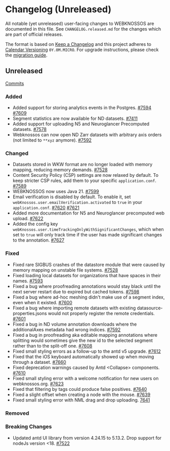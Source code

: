 # Changelog (Unreleased)

All notable (yet unreleased) user-facing changes to WEBKNOSSOS are documented in this file.
See `CHANGELOG.released.md` for the changes which are part of official releases.

The format is based on [Keep a Changelog](http://keepachangelog.com/en/1.0.0/)
and this project adheres to [Calendar Versioning](http://calver.org/) `0Y.0M.MICRO`.
For upgrade instructions, please check the [migration guide](MIGRATIONS.released.md).

## Unreleased
[Commits](https://github.com/scalableminds/webknossos/compare/24.02.3...HEAD)

### Added
- Added support for storing analytics events in the Postgres. [#7594](https://github.com/scalableminds/webknossos/pull/7594) [#7609](https://github.com/scalableminds/webknossos/pull/7609)
- Segment statistics are now available for ND datasets. [#7411](https://github.com/scalableminds/webknossos/pull/7411)
- Added support for uploading N5 and Neuroglancer Precomputed datasets. [#7578](https://github.com/scalableminds/webknossos/pull/7578)
- Webknossos can now open ND Zarr datasets with arbitrary axis orders (not limited to `**xyz` anymore). [#7592](https://github.com/scalableminds/webknossos/pull/7592)

### Changed
- Datasets stored in WKW format are no longer loaded with memory mapping, reducing memory demands. [#7528](https://github.com/scalableminds/webknossos/pull/7528)
- Content Security Policy (CSP) settings are now relaxed by default. To keep stricter CSP rules, add them to your specific `application.conf`. [#7589](https://github.com/scalableminds/webknossos/pull/7589)
- WEBKNOSSOS now uses Java 21. [#7599](https://github.com/scalableminds/webknossos/pull/7599)
- Email verification is disabled by default. To enable it, set `webKnossos.user.emailVerification.activated` to `true` in your `application.conf`. [#7620](https://github.com/scalableminds/webknossos/pull/7620) [#7621](https://github.com/scalableminds/webknossos/pull/7621)
- Added more documentation for N5 and Neuroglancer precomputed web upload. [#7622](https://github.com/scalableminds/webknossos/pull/7622)
- Added the config key `webKnossos.user.timeTrackingOnlyWithSignificantChanges`, which when set to `true` will only track time if the user has made significant changes to the annotation. [#7627](https://github.com/scalableminds/webknossos/pull/7627)

### Fixed
- Fixed rare SIGBUS crashes of the datastore module that were caused by memory mapping on unstable file systems. [#7528](https://github.com/scalableminds/webknossos/pull/7528)
- Fixed loading local datasets for organizations that have spaces in their names. [#7593](https://github.com/scalableminds/webknossos/pull/7593)
- Fixed a bug where proofreading annotations would stay black until the next server restart due to expired but cached tokens. [#7598](https://github.com/scalableminds/webknossos/pull/7598)
- Fixed a bug where ad-hoc meshing didn't make use of a segment index, even when it existed. [#7600](https://github.com/scalableminds/webknossos/pull/7600)
- Fixed a bug where importing remote datasets with existing datasource-properties.jsons would not properly register the remote credentials. [#7601](https://github.com/scalableminds/webknossos/pull/7601)
- Fixed a bug in ND volume annotation downloads where the additionalAxes metadata had wrong indices. [#7592](https://github.com/scalableminds/webknossos/pull/7592)
- Fixed a bug in proofreading aka editable mapping annotations where splitting would sometimes give the new id to the selected segment rather than to the split-off one. [#7608](https://github.com/scalableminds/webknossos/pull/7608)
- Fixed small styling errors as a follow-up to the antd v5 upgrade. [#7612](https://github.com/scalableminds/webknossos/pull/7612)
- Fixed that the iOS keyboard automatically showed up when moving through a dataset. [#7660](https://github.com/scalableminds/webknossos/pull/7660)
- Fixed deprecation warnings caused by Antd \<Collapse\> components. [#7610](https://github.com/scalableminds/webknossos/pull/7610)
- Fixed small styling error with a welcome notification for new users on webknossos.org. [#7623](https://github.com/scalableminds/webknossos/pull/7623)
- Fixed that filtering by tags could produce false positives. [#7640](https://github.com/scalableminds/webknossos/pull/7640)
- Fixed a slight offset when creating a node with the mouse. [#7639](https://github.com/scalableminds/webknossos/pull/7639)
- Fixed small styling error with NML drag and drop uploading. [7641](https://github.com/scalableminds/webknossos/pull/7641)

### Removed

### Breaking Changes
- Updated antd UI library from version 4.24.15 to 5.13.2. Drop support for nodeJs version <18. [#7522](https://github.com/scalableminds/webknossos/pull/7522)
